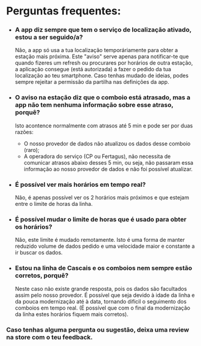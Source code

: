 # Perguntas frequentes:

- ### A app diz sempre que tem o serviço de localização ativado, estou a ser seguido/a?
  Não, a app só usa a tua localização temporáriamente para obter a estação mais próxima.
  Este "aviso" serve apenas para notificar-te que quando fizeres um refresh ou procurares por horários de
  outra estação, a aplicação consegue (está autorizada) a fazer o pedido da tua localização ao teu smartphone.
  Caso tenhas mudado de ideias, podes sempre rejeitar a permissão da partilha nas definições da app.

- ### O aviso na estação diz que o comboio está atrasado, mas a app não tem nenhuma informação sobre esse atraso, porquê?
  Isto acontence normalmente com atrasos até 5 min e pode ser por duas razões:
    - O nosso provedor de dados não atualizou os dados desse comboio (raro);
    - A operadora do serviço (CP ou Fertagus), não necessita de comunicar atrasos abaixo
      desses 5 min, ou seja, não passaram essa informação ao nosso provedor de dados e não foi possível atualizar.

- ### É possível ver mais horários em tempo real?
  Não, é apenas possível ver os 2 horários mais próximos e que estejam
  entre o limite de horas da linha.

- ### É possível mudar o limite de horas que é usado para obter os horários?
  Não, este limite é mudado remotamente. Isto é uma
  forma de manter reduzido volume de dados pedido e uma velocidade maior e constante
  a ir buscar os dados.

- ### Estou na linha de Cascais e os comboios nem sempre estão corretos, porquê?
  Neste caso não existe grande resposta, pois os dados são facultados assim pelo nosso provedor.
  É possível que seja devido à idade da linha e da pouca modernização até à data, tornando dificil
  o seguimento dos comboios em tempo real. (É possível que com o final da modernização da linha
  estes horários fiquem mais corretos).

### Caso tenhas alguma pergunta ou sugestão, deixa uma review na store com o teu feedback.

